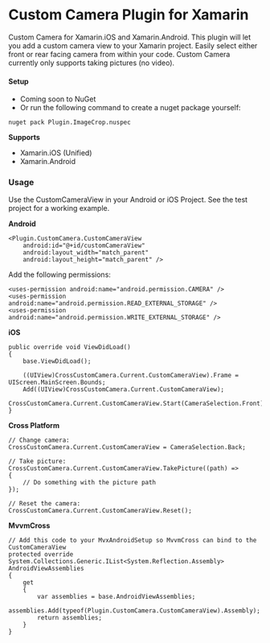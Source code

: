 # Custom Camera Plugin for Xamarin

Custom Camera for Xamarin.iOS and Xamarin.Android. This plugin will let you add a custom camera view to your Xamarin project. Easily select either front or rear facing camera from within your code. Custom Camera currently only supports taking pictures (no video).

#### Setup
* Coming soon to NuGet
* Or run the following command to create a nuget package yourself:
```
nuget pack Plugin.ImageCrop.nuspec
```

**Supports**
* Xamarin.iOS (Unified)
* Xamarin.Android

### Usage

Use the CustomCameraView in your Android or iOS Project. See the test project for a working example.

**Android**
```
<Plugin.CustomCamera.CustomCameraView
	android:id="@+id/customCameraView"
	android:layout_width="match_parent"
	android:layout_height="match_parent" />
```
Add the following permissions:
```
<uses-permission android:name="android.permission.CAMERA" />
<uses-permission android:name="android.permission.READ_EXTERNAL_STORAGE" />
<uses-permission android:name="android.permission.WRITE_EXTERNAL_STORAGE" />
```

**iOS**
```
public override void ViewDidLoad()
{
	base.ViewDidLoad();
	
	((UIView)CrossCustomCamera.Current.CustomCameraView).Frame = UIScreen.MainScreen.Bounds;
	Add((UIView)CrossCustomCamera.Current.CustomCameraView);
	CrossCustomCamera.Current.CustomCameraView.Start(CameraSelection.Front);
}
```
**Cross Platform**
```
// Change camera: 
CrossCustomCamera.Current.CustomCameraView = CameraSelection.Back;

// Take picture:
CrossCustomCamera.Current.CustomCameraView.TakePicture((path) =>
{
	// Do something with the picture path
});

// Reset the camera:
CrossCustomCamera.Current.CustomCameraView.Reset();
```
**MvvmCross**
```
// Add this code to your MvxAndroidSetup so MvvmCross can bind to the CustomCameraView
protected override System.Collections.Generic.IList<System.Reflection.Assembly> AndroidViewAssemblies 
{
    get 
    {
	    var assemblies = base.AndroidViewAssemblies;
	    assemblies.Add(typeof(Plugin.CustomCamera.CustomCameraView).Assembly);
	    return assemblies;
    }
}
```
